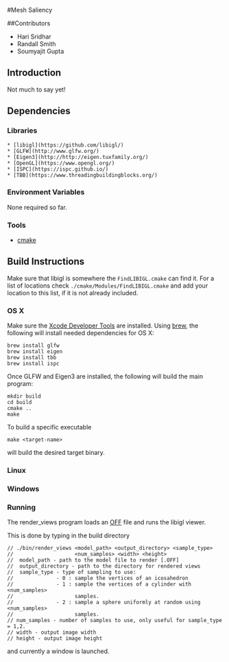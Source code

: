 #Mesh Saliency

##Contributors
  * Hari Sridhar
  * Randall Smith
  * Soumyajit Gupta

## Introduction
Not much to say yet!

## Dependencies

### Libraries
    * [libigl](https://github.com/libigl/)
    * [GLFW](http://www.glfw.org/)
    * [Eigen3](http://http://eigen.tuxfamily.org/)
    * [OpenGL](https://www.opengl.org/)
    * [ISPC](https://ispc.github.io/)
    * [TBB](https://www.threadingbuildingblocks.org/)

### Environment Variables

None required so far.

### Tools

* [cmake](https://cmake.org/)

## Build Instructions

Make sure that libigl is somewhere the `FindLIBIGL.cmake` can find it. For a
list of locations check `./cmake/Modules/FindLIBIGL.cmake` and add your
location to this list, if it is not already included.

### OS X
Make sure the [Xcode Developer Tools](https://developer.apple.com/xcode/) are
installed. Using [brew](http://brew.sh/), the following will install needed
dependencies for OS X:

```
brew install glfw
brew install eigen
brew install tbb
brew install ispc
```

Once GLFW and Eigen3 are installed, the following will build the main program:
```
mkdir build
cd build
cmake ..
make
```
To build a specific executable
```
make <target-name>
```
will build the desired target binary.
### Linux

### Windows


### Running

The render_views program loads an 
[OFF](http://www.geomview.org/docs/html/OFF.html) file and runs the libigl
viewer.

This is done by typing in the build directory
```
// ./bin/render_views <model_path> <output_directory> <sample_type>
//                    <num_samples> <width> <height>
//  model_path - path to the model file to render [.OFF]
//  output_directory - path to the directory for rendered views
//  sample_type - type of sampling to use:
//              - 0 : sample the vertices of an icosahedron
//              - 1 : sample the vertices of a cylinder with <num_samples>
//                    samples.
//              - 2 : sample a sphere uniformly at random using <num_samples>
//                    samples.
// num_samples - number of samples to use, only useful for sample_type = 1,2.
// width - output image width
// height - output image height
```
and currently a window is launched.


